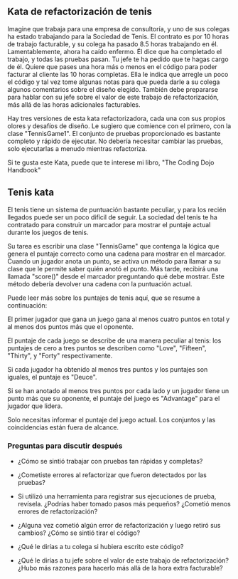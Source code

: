 ## Kata de refactorización de tenis
Imagine que trabaja para una empresa de consultoría, y uno de sus colegas ha estado trabajando para la Sociedad de Tenis. El contrato es por 10 horas de trabajo facturable, y su colega ha pasado 8.5 horas trabajando en él. Lamentablemente, ahora ha caído enfermo. Él dice que ha completado el trabajo, y todas las pruebas pasan. Tu jefe te ha pedido que te hagas cargo de él. Quiere que pases una hora más o menos en el código para poder facturar al cliente las 10 horas completas. Ella le indica que arregle un poco el código y tal vez tome algunas notas para que pueda darle a su colega algunos comentarios sobre el diseño elegido. También debe prepararse para hablar con su jefe sobre el valor de este trabajo de refactorización, más allá de las horas adicionales facturables.



Hay tres versiones de esta kata refactorizadora, cada una con sus propios olores y desafíos de diseño. Le sugiero que comience con el primero, con la clase "TennisGame1". El conjunto de pruebas proporcionado es bastante completo y rápido de ejecutar. No debería necesitar cambiar las pruebas, solo ejecutarlas a menudo mientras refactoriza.



Si te gusta este Kata, puede que te interese mi libro, "The Coding Dojo Handbook"



## Tenis kata
El tenis tiene un sistema de puntuación bastante peculiar, y para los recién llegados puede ser un poco difícil de seguir. La sociedad del tenis te ha contratado para construir un marcador para mostrar el puntaje actual durante los juegos de tenis.



Su tarea es escribir una clase "TennisGame" que contenga la lógica que genera el puntaje correcto como una cadena para mostrar en el marcador. Cuando un jugador anota un punto, se activa un método para llamar a su clase que le permite saber quién anotó el punto. Más tarde, recibirá una llamada "score()" desde el marcador preguntando qué debe mostrar. Este método debería devolver una cadena con la puntuación actual.



Puede leer más sobre los puntajes de tenis aquí, que se resume a continuación:



El primer jugador que gana un juego gana al menos cuatro puntos en total y al menos dos puntos más que el oponente.

El puntaje de cada juego se describe de una manera peculiar al tenis: los puntajes de cero a tres puntos se describen como "Love", "Fifteen", "Thirty", y "Forty" respectivamente.

Si cada jugador ha obtenido al menos tres puntos y los puntajes son iguales, el puntaje es "Deuce".

Si se han anotado al menos tres puntos por cada lado y un jugador tiene un punto más que su oponente, el puntaje del juego es "Advantage" para el jugador que lidera.

Solo necesitas informar el puntaje del juego actual. Los conjuntos y las coincidencias están fuera de alcance.



### Preguntas para discutir después
- ¿Cómo se sintió trabajar con pruebas tan rápidas y completas?

- ¿Cometiste errores al refactorizar que fueron detectados por las pruebas?

- Si utilizó una herramienta para registrar sus ejecuciones de prueba, revísela. ¿Podrías haber tomado pasos más pequeños? ¿Cometió menos errores de refactorización?

- ¿Alguna vez cometió algún error de refactorización y luego retiró sus cambios? ¿Cómo se sintió tirar el código?

- ¿Qué le dirías a tu colega si hubiera escrito este código?

- ¿Qué le dirías a tu jefe sobre el valor de este trabajo de refactorización? ¿Hubo más razones para hacerlo más allá de la hora extra facturable?